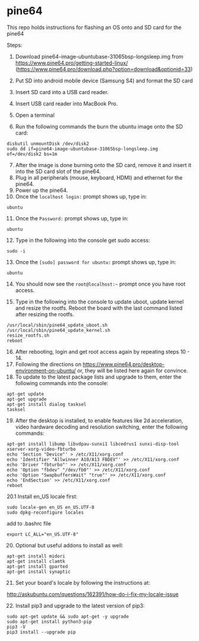 # pine64
This repo holds instructions for flashing an OS onto and SD card for the pine64

Steps:

1. Download pine64-image-ubuntubase-31065bsp-longsleep.img from https://www.pine64.pro/getting-started-linux/ (https://www.pine64.pro/download.php?option=download&optionid=33)

2. Put SD into android mobile device (Samsung S4) and format the SD card
3. Insert SD card into a USB card reader.
4. Insert USB card reader into MacBook Pro.
5. Open a terminal
6. Run the following commands the burn the ubuntu image onto the SD card:

  ```
  diskutil unmountDisk /dev/disk2
  sudo dd if=pine64-image-ubuntubase-31065bsp-longsleep.img of=/dev/disk2 bs=1m
  ```

7. After the image is done burning onto the SD card, remove it and insert it into the SD card slot of the pine64.
8. Plug in all peripherals (mouse, keyboard, HDMI) and ethernet for the pine64.
9. Power up the pine64.
10. Once the `localhost login:` prompt shows up, type in:

  `ubuntu`

11. Once the `Password:` prompt shows up, type in:

  `ubuntu`


12. Type in the following into the console get sudo access:

  `sudo -i`

13. Once the `[sudo] password for ubuntu:` prompt shows up, type in:

  `ubuntu`

14. You should now see the `root@localhost:~` prompt once you have root access.

15. Type in the following into the console to update uboot, update kernel and resize the rootfs. Reboot the board with the last command listed after resizing the rootfs.

  ```
  /usr/local/sbin/pine64_update_uboot.sh
  /usr/local/sbin/pine64_update_kernel.sh
  resize_rootfs.sh
  reboot
  ```

16. After rebooting, login and get root access again by repeating steps 10 - 14.
17. Following the directions on https://www.pine64.pro/desktop-environment-on-ubuntu/ or, they will be listed here again for convince.
18. To update to the latest package lists and upgrade to them, enter the following commands into the console:

  ```
  apt-get update
  apt-get upgrade
  apt-get install dialog tasksel
  tasksel
  ```

19. After the desktop is installed, to enable features like 2d acceleration, video hardware decoding and resolution switching, enter the following commands:

  ```
  apt-get install libump libvdpau-sunxi1 libcedrus1 sunxi-disp-tool xserver-xorg-video-fbturbo
  echo 'Section "Device"' > /etc/X11/xorg.conf
  echo 'Identifier "Allwinner A10/A13 FBDEV"' >> /etc/X11/xorg.conf
  echo 'Driver "fbturbo"' >> /etc/X11/xorg.conf
  echo 'Option "fbdev" "/dev/fb0"' >> /etc/X11/xorg.conf
  echo 'Option "SwapbuffersWait" "true"' >> /etc/X11/xorg.conf
  echo 'EndSection' >> /etc/X11/xorg.conf
  reboot
  ```

20.1 Install en_US locale first:

  ```
  sudo locale-gen en_US en_US.UTF-8
  sudo dpkg-reconfigure locales 
  ```
  
add to .bashrc file

  `export LC_ALL="en_US.UTF-8"`
  
20. Optional but useful addons to install as well:

  ```
  apt-get install midori
  apt-get install clamtk
  apt-get install gparted
  apt-get install synaptic
  ```

21. Set your board's locale by following the instructions at:

  http://askubuntu.com/questions/162391/how-do-i-fix-my-locale-issue

22. Install pip3 and upgrade to the latest version of pip3:

  ```
  sudo apt-get update && sudo apt-get -y upgrade
  sudo apt-get install python3-pip
  pip3 -V
  pip3 install --upgrade pip
  ```
  
